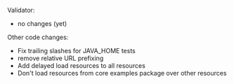 Validator:
* no changes (yet)

Other code changes:
* Fix trailing slashes for JAVA_HOME tests
* remove relative URL prefixing
* Add delayed load resources to all resources
* Don't load resources from core examples package over other resources 

